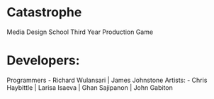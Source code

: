 # Catastrophe
Media Design School Third Year Production Game

# Developers:
Programmers - Richard Wulansari | James Johnstone
Artists: - Chris Haybittle | Larisa Isaeva | Ghan Sajipanon | John Gabiton
